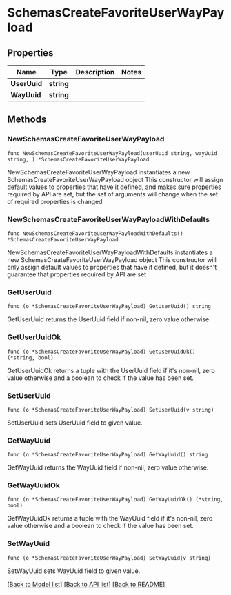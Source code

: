 # SchemasCreateFavoriteUserWayPayload

## Properties

Name | Type | Description | Notes
------------ | ------------- | ------------- | -------------
**UserUuid** | **string** |  | 
**WayUuid** | **string** |  | 

## Methods

### NewSchemasCreateFavoriteUserWayPayload

`func NewSchemasCreateFavoriteUserWayPayload(userUuid string, wayUuid string, ) *SchemasCreateFavoriteUserWayPayload`

NewSchemasCreateFavoriteUserWayPayload instantiates a new SchemasCreateFavoriteUserWayPayload object
This constructor will assign default values to properties that have it defined,
and makes sure properties required by API are set, but the set of arguments
will change when the set of required properties is changed

### NewSchemasCreateFavoriteUserWayPayloadWithDefaults

`func NewSchemasCreateFavoriteUserWayPayloadWithDefaults() *SchemasCreateFavoriteUserWayPayload`

NewSchemasCreateFavoriteUserWayPayloadWithDefaults instantiates a new SchemasCreateFavoriteUserWayPayload object
This constructor will only assign default values to properties that have it defined,
but it doesn't guarantee that properties required by API are set

### GetUserUuid

`func (o *SchemasCreateFavoriteUserWayPayload) GetUserUuid() string`

GetUserUuid returns the UserUuid field if non-nil, zero value otherwise.

### GetUserUuidOk

`func (o *SchemasCreateFavoriteUserWayPayload) GetUserUuidOk() (*string, bool)`

GetUserUuidOk returns a tuple with the UserUuid field if it's non-nil, zero value otherwise
and a boolean to check if the value has been set.

### SetUserUuid

`func (o *SchemasCreateFavoriteUserWayPayload) SetUserUuid(v string)`

SetUserUuid sets UserUuid field to given value.


### GetWayUuid

`func (o *SchemasCreateFavoriteUserWayPayload) GetWayUuid() string`

GetWayUuid returns the WayUuid field if non-nil, zero value otherwise.

### GetWayUuidOk

`func (o *SchemasCreateFavoriteUserWayPayload) GetWayUuidOk() (*string, bool)`

GetWayUuidOk returns a tuple with the WayUuid field if it's non-nil, zero value otherwise
and a boolean to check if the value has been set.

### SetWayUuid

`func (o *SchemasCreateFavoriteUserWayPayload) SetWayUuid(v string)`

SetWayUuid sets WayUuid field to given value.



[[Back to Model list]](../README.md#documentation-for-models) [[Back to API list]](../README.md#documentation-for-api-endpoints) [[Back to README]](../README.md)


